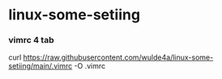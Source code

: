 # linux-some-setiing

### vimrc 4 tab
curl https://raw.githubusercontent.com/wulde4a/linux-some-setiing/main/.vimrc -O .vimrc
